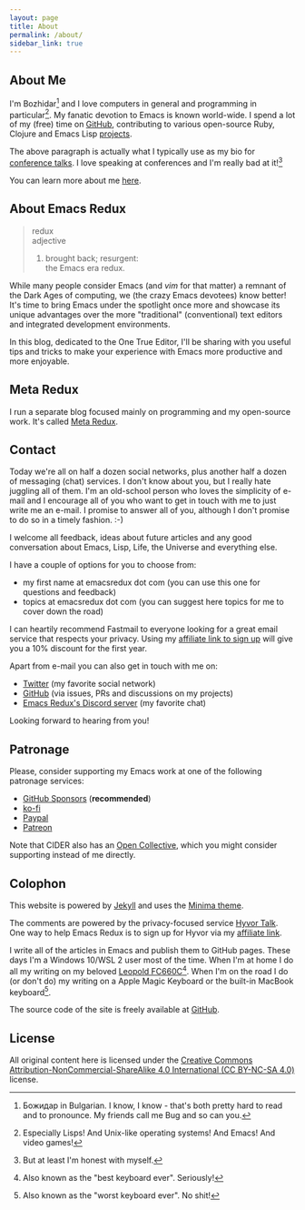 ```yaml
---
layout: page
title: About
permalink: /about/
sidebar_link: true
---
```


## About Me

I'm Bozhidar[^1] and I love computers in general and programming in
particular[^2]. My fanatic devotion to Emacs is known
world-wide. I spend a lot of my (free) time on [GitHub](https://github.com/bbatsov), contributing
to various open-source Ruby, Clojure and Emacs Lisp [projects](https://batsov.com/projects/).

The above paragraph is actually what I typically use as my bio for
[conference talks](https://batsov.com/presentations/). I love speaking at conferences
and I'm really bad at it![^3]

You can learn more about me [here](https://batsov.com/about/).

## About Emacs Redux

> redux <br>
> adjective
>   1. brought back; resurgent: <br>
>   the Emacs era redux.

While many people consider Emacs (and *vim* for that matter) a remnant
of the Dark Ages of computing, we (the crazy Emacs devotees) know
better!  It's time to bring Emacs under the spotlight once more and
showcase its unique advantages over the more "traditional"
(conventional) text editors and integrated development environments.

In this blog, dedicated to the One True
Editor, I'll be sharing with you useful tips and tricks to make your
experience with Emacs more productive and more enjoyable.

## Meta Redux

I run a separate blog focused mainly on programming and my open-source work. It's called [Meta
Redux](https://metaredux.com).

## Contact

Today we're all on half a dozen social networks, plus another half a dozen of
messaging (chat) services. I don't know about you, but I really hate juggling
all of them. I'm an old-school person who loves the simplicity of e-mail and I encourage
all of you who want to get in touch with me to just write me an e-mail.
I promise to answer all of you, although I don't promise to do so in a timely fashion. :-)

I welcome all feedback, ideas about future articles and any good conversation about
Emacs, Lisp, Life, the Universe and everything else.

I have a couple of options for you to choose from:

* my first name at emacsredux dot com (you can use this one for questions and feedback)
* topics at emacsredux dot com (you can suggest here topics for me to cover down the road)

I can heartily recommend Fastmail to everyone looking for a great email service
that respects your privacy. Using my [affiliate link to sign up](https://ref.fm/u26676944) will give you a 10% discount for the first year.

Apart from e-mail you can also get in touch with me on:

* [Twitter](https://twitter.com/bbatsov) (my favorite social network)
* [GitHub](https://github.com/bbatsov) (via issues, PRs and discussions on my projects)
* [Emacs Redux's Discord server](https://discord.gg/3Cf2Qpyry5) (my favorite chat)

Looking forward to hearing from you!

## Patronage

Please, consider supporting my Emacs work at one of the following patronage services:

* [GitHub Sponsors](https://github.com/sponsors/bbatsov) (**recommended**)
* [ko-fi](https://ko-fi.com/bbatsov)
* [Paypal](https://www.paypal.me/bbatsov)
* [Patreon](https://www.patreon.com/bbatsov)

Note that CIDER also has an [Open Collective](https://opencollective.com/cider), which you might consider supporting instead of me directly.

## Colophon

This website is powered by [Jekyll](https://jekyllrb.com/) and uses
the [Minima theme](https://github.com/jekyll/minima).

The comments are powered by the privacy-focused service [Hyvor Talk](https://talk.hyvor.com).
One way to help Emacs Redux is to sign up for Hyvor via my [affiliate link](https://talk.hyvor.com?aff=14023).

I write all of the articles in Emacs and publish them to GitHub
pages. These days I'm a Windows 10/WSL 2 user most of the time.  When I'm at home
I do all my writing on my beloved [Leopold
FC660C](https://deskthority.net/wiki/Leopold_FC660C)[^4].  When I'm on
the road I do (or don't do) my writing on a Apple Magic Keyboard or
the built-in MacBook keyboard[^5].

The source code of the site is freely available at [GitHub](https://github.com/bbatsov/emacsredux).

## License

All original content here is licensed under the [Creative Commons Attribution-NonCommercial-ShareAlike 4.0 International (CC BY-NC-SA 4.0)](https://creativecommons.org/licenses/by-nc-sa/4.0/) license.

[^1]: Божидар in Bulgarian. I know, I know - that's both pretty hard to read and to pronounce. My friends call me Bug and so can you.
[^2]: Especially Lisps! And Unix-like operating systems! And Emacs! And video games!
[^3]: But at least I'm honest with myself.
[^4]: Also known as the "best keyboard ever". Seriously!
[^5]: Also known as the "worst keyboard ever". No shit!
